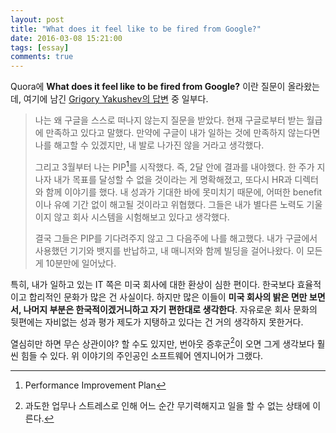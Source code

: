 ```yaml
---
layout: post
title: "What does it feel like to be fired from Google?"
date: 2016-03-08 15:21:00
tags: [essay]
comments: true
---
```


Quora에 **What does it feel like to be fired from Google?** 이란 질문이 올라왔는데, 여기에 남긴 [Grigory Yakushev의 답변](https://www.quora.com/What-does-it-feel-like-to-be-fired-from-Google/answer/Grigory-Yakushev) 중 일부다.


> 나는 왜 구글을 스스로 떠나지 않는지 질문을 받았다. 현재 구글로부터 받는 월급에 만족하고 있다고 말했다. 만약에 구글이 내가 일하는 것에 만족하지 않는다면 나를 해고할 수 있겠지만, 내 발로 나가진 않을 거라고 생각했다.
>
>
> 그리고 3월부터 나는 PIP[^1]를 시작했다. 즉, 2달 안에 결과를 내야했다. 한 주가 지나자 내가 목표를 달성할 수 없을 것이라는 게 명확해졌고, 또다시 HR과 디렉터와 함께 이야기를 했다. 내 성과가 기대한 바에 못미치기 때문에, 어떠한 benefit이나 유예 기간 없이 해고될 것이라고 위협했다. 그들은 내가 별다른 노력도 기울이지 않고 회사 시스템을 시험해보고 있다고 생각했다.  
>
>
> 결국 그들은 PIP를 기다려주지 않고 그 다음주에 나를 해고했다. 내가 구글에서 사용했던 기기와 뱃지를 반납하고, 내 매니저와 함께 빌딩을 걸어나왔다. 이 모든 게 10분만에 일어났다. 


특히, 내가 일하고 있는 IT 쪽은 미국 회사에 대한 환상이 심한 편이다. 한국보다 효율적이고 합리적인 문화가 많은 건 사실이다. 하지만 많은 이들이 **미국 회사의 밝은 면만 보면서, 나머지 부분은 한국적이겠거니하고 자기 편한대로 생각한다**. 자유로운 회사 문화의 뒷편에는 자비없는 성과 평가 제도가 지탱하고 있다는 건 거의 생각하지 못한거다.


열심히만 하면 무슨 상관이야? 할 수도 있지만, 번아웃 증후군[^2]이 오면 그게 생각보다 훨씬 힘들 수 있다. 위 이야기의 주인공인 소프트웨어 엔지니어가 그랬다.


[^1]: Performance Improvement Plan
[^2]: 과도한 업무나 스트레스로 인해 어느 순간 무기력해지고 일을 할 수 없는 상태에 이른다.
